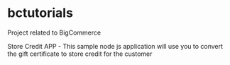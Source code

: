 # bctutorials
Project related to BigCommerce 


Store Credit APP - This sample node js application will use you to convert the gift certificate to store credit for the customer
